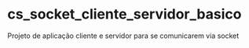 # cs_socket_cliente_servidor_basico
Projeto de aplicação cliente e servidor para se comunicarem via socket
